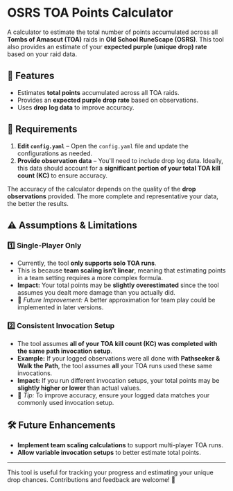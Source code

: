 # OSRS TOA Points Calculator  

A calculator to estimate the total number of points accumulated across all **Tombs of Amascut (TOA)** raids in **Old School RuneScape (OSRS)**. This tool also provides an estimate of your **expected purple (unique drop) rate** based on your raid data.  

## 📌 Features  
- Estimates **total points** accumulated across all TOA raids.  
- Provides an **expected purple drop rate** based on observations.  
- Uses **drop log data** to improve accuracy.
  
## 📂 Requirements  
1. **Edit `config.yaml`** – Open the `config.yaml` file and update the configurations as needed.  
2. **Provide observation data** – You'll need to include drop log data. Ideally, this data should account for a **significant portion of your total TOA kill count (KC)** to ensure accuracy.  

The accuracy of the calculator depends on the quality of the **drop observations** provided. The more complete and representative your data, the better the results.  

## ⚠️ Assumptions & Limitations  

### 1️⃣ **Single-Player Only**  
- Currently, the tool **only supports solo TOA runs**.  
- This is because **team scaling isn’t linear**, meaning that estimating points in a team setting requires a more complex formula.  
- **Impact:** Your total points may be **slightly overestimated** since the tool assumes you dealt more damage than you actually did.  
- 🚀 *Future Improvement:* A better approximation for team play could be implemented in later versions.  

### 2️⃣ **Consistent Invocation Setup**  
- The tool assumes **all of your TOA kill count (KC) was completed with the same path invocation setup**.  
- **Example:** If your logged observations were all done with **Pathseeker & Walk the Path**, the tool assumes **all** your TOA runs used these same invocations.  
- **Impact:** If you run different invocation setups, your total points may be **slightly higher or lower** than actual values.  
- 📌 *Tip:* To improve accuracy, ensure your logged data matches your commonly used invocation setup.  

## 🛠️ Future Enhancements  
- **Implement team scaling calculations** to support multi-player TOA runs.  
- **Allow variable invocation setups** to better estimate total points.  

---

This tool is useful for tracking your progress and estimating your unique drop chances. Contributions and feedback are welcome! 🚀  
